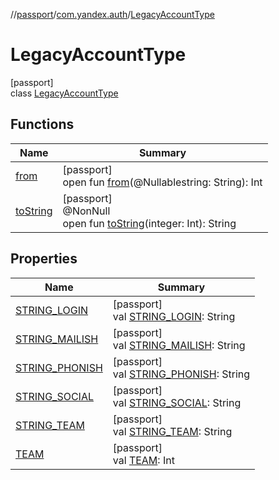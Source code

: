 //[passport](../../../index.md)/[com.yandex.auth](../index.md)/[LegacyAccountType](index.md)

# LegacyAccountType

[passport]\
class [LegacyAccountType](index.md)

## Functions

| Name | Summary |
|---|---|
| [from](from.md) | [passport]<br>open fun [from](from.md)(@Nullablestring: String): Int |
| [toString](to-string.md) | [passport]<br>@NonNull<br>open fun [toString](to-string.md)(integer: Int): String |

## Properties

| Name | Summary |
|---|---|
| [STRING_LOGIN](-s-t-r-i-n-g_-l-o-g-i-n.md) | [passport]<br>val [STRING_LOGIN](-s-t-r-i-n-g_-l-o-g-i-n.md): String |
| [STRING_MAILISH](-s-t-r-i-n-g_-m-a-i-l-i-s-h.md) | [passport]<br>val [STRING_MAILISH](-s-t-r-i-n-g_-m-a-i-l-i-s-h.md): String |
| [STRING_PHONISH](-s-t-r-i-n-g_-p-h-o-n-i-s-h.md) | [passport]<br>val [STRING_PHONISH](-s-t-r-i-n-g_-p-h-o-n-i-s-h.md): String |
| [STRING_SOCIAL](-s-t-r-i-n-g_-s-o-c-i-a-l.md) | [passport]<br>val [STRING_SOCIAL](-s-t-r-i-n-g_-s-o-c-i-a-l.md): String |
| [STRING_TEAM](-s-t-r-i-n-g_-t-e-a-m.md) | [passport]<br>val [STRING_TEAM](-s-t-r-i-n-g_-t-e-a-m.md): String |
| [TEAM](-t-e-a-m.md) | [passport]<br>val [TEAM](-t-e-a-m.md): Int |
